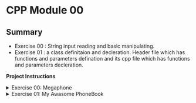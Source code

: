 # CPP Module 00

## Summary
- Exercise 00 : String input reading and basic manipulating.
- Exercise 01 : a class definitaion and decleration. Header file which has functions and parameters defination and its cpp file which has functions and parameters decleration.

**Project Instructions**

<details>
  <summary>Exercise 00: Megaphone</summary>

  - ### Exercise 00: Megaphone

    Just to make sure that everybody is awake, write a program that behaves as follows:

    $>./megaphone "shhhhh... I think the students are asleep..."
    SHHHHH... I THINK THE STUDENTS ARE ASLEEP...
    $>./megaphone Damnit " ! " "Sorry students, I thought this thing was off."
    DAMNIT ! SORRY STUDENTS, I THOUGHT THIS THING WAS OFF.
    $>./megaphone
    * LOUD AND UNBEARABLE FEEDBACK NOISE *
    $>

</details>

<details>
  <summary>Exercise 01: My Awasome PhoneBook</summary>

  - ### Exercise 01: My Awasome PhoneBook

  Welcome to the 80s and their unbelievable technology! Write a program that behaves like a crappy awasome phonebook software.

  You have to implement two classes:

  - PhoneBook
    - It has an array of contacts.
    - It can store a maximum of 8 contacts. If the user tries to add a 9th contact, replace the oldest one by the new one.
    - Please note that dynamic allocation is forbidden.
  - Contact
    - Stands for a phonebook contact.

  In your code, the phonebook must be instantiated as an instance of the PhoneBook class. Same thing for the contacts. Each one of them must be instantiated as an instance of the Contact class. You're free to desing the classes as you like but keep in mind that anything that wall always be used inside a class is private, and that anything that can be used outside a class is public.

  On program start-up, the phonebook is empty and the user is prompted to enter one of three commands. The program only accepts ADD, SEARCH and EXIT.

  - ADD: save a new contact
    - If the user enters this command, they are prompted to input the information of the new contact one field at a time. Once all the fields have been completed, add the contact to the phonebook.
    - The contact fields are: first name, last name, nickname, phone number, and darkest secret. A saved contact can't have empty fields.
  - SEARCH: display a specific contact
    - Display the saved contacts as a list of 4 columns: index, first name, last name and nickname.
    - Each column must be 10 characters wide. A pipe character ('|') separates them. The text must be right-aligned. If the text is longer than the column, is must be runcated and the last displayable character must be replaced by a dot ('.').
    - Then, prompt the user again for the index of the entry to display. If the index is out of range or wrong, define a relevant behavior. Otherwise, display the contact information, one field per line.
  - EXIT
    - The program quits and the contacts are lost forever!
  - Any other input is dicarded.

  Once a command has been correctly executed, the program waits for another one. It stops when the user inputs EXIT.
  Give a relevant name to your executable.
  
</details>

